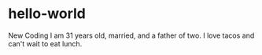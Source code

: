# hello-world
New Coding
I am 31 years old, married, and a father of two.
I love tacos and can't wait to eat lunch.
